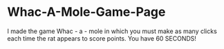 # Whac-A-Mole-Game-Page
I made the game Whac - a - mole in which you must make as many clicks each time the rat appears to score points. You have 60 SECONDS!
